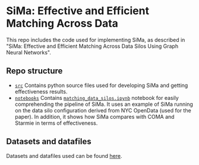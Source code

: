 # SiMa: Effective and Efficient Matching Across Data

This repo includes the code used for implementing SiMa, as described in "SiMa: Effective and Efficient Matching Across Data Silos Using Graph Neural Networks".

## Repo structure

* [`src`]() 
	Contains python source files used for developing SiMa and getting effectiveness results.
* [`notebooks`]()
	Contains [`matching_data_silos.ipynb`]() notebook for easily comprehending the pipeline of SiMa. It uses an example of SiMa running on the data silo configuration derived from NYC OpenData (used for the paper). In addition, it shows how SiMa compares with COMA and Starmie in terms of effectiveness.



## Datasets and datafiles 
Datasets and datafiles used can be found [here](https://figshare.com/s/a9a058694254dcf56842).
